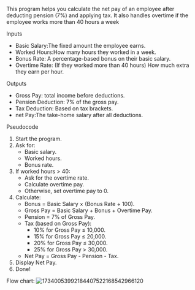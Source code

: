 This program helps you calculate the net pay of an employee after deducting pension (7%) and applying tax. It also handles overtime if the employee works more than 40 hours a week

 Inputs
- Basic Salary:The fixed amount the employee earns.
- Worked Hours:How many hours they worked in a week.
- Bonus Rate: A percentage-based bonus on their basic salary.
- Overtime Rate: (If they worked more than 40 hours) How much extra they earn per hour.

 Outputs
- Gross Pay: total income before deductions.
- Pension Deduction: 7% of the gross pay.
- Tax Deduction: Based on tax brackets.
- net Pay:The take-home salary after all deductions.
  

Pseudocode 

1. Start the program.
2. Ask for:
   - Basic salary.
   - Worked hours.
   - Bonus rate.
3. If worked hours > 40:
   - Ask for the overtime rate.
   - Calculate overtime pay.
   - Otherwise, set overtime pay to 0.
4. Calculate:
   - Bonus = Basic Salary × (Bonus Rate ÷ 100).
   - Gross Pay = Basic Salary + Bonus + Overtime Pay.
   - Pension = 7% of Gross Pay.
   - Tax (based on Gross Pay):
     - 10% for Gross Pay ≤ 10,000.
     - 15% for Gross Pay ≤ 20,000.
     - 20% for Gross Pay ≤ 30,000.
     - 25% for Gross Pay > 30,000.
   - Net Pay = Gross Pay - Pension - Tax.
5. Display Net Pay.
6. Done!

Flow chart:
![17340053992184407522168542966120](https://github.com/user-attachments/assets/13656d67-5803-4402-ab8d-7f56af111360)

